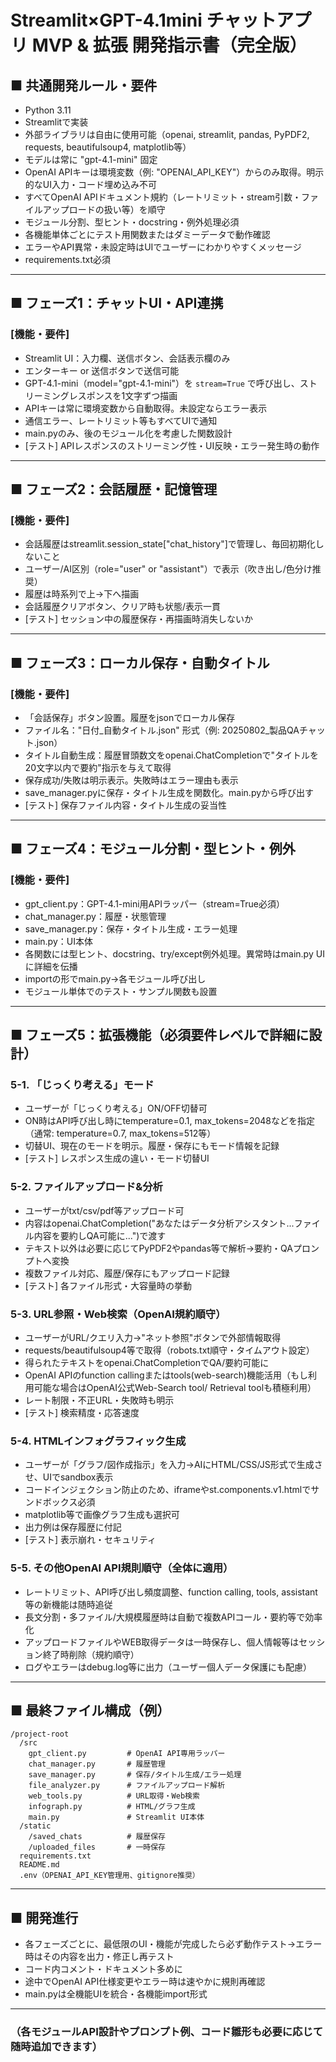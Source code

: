 # Streamlit×GPT-4.1mini チャットアプリ MVP & 拡張 開発指示書（完全版）

## ■ 共通開発ルール・要件
- Python 3.11
- Streamlitで実装
- 外部ライブラリは自由に使用可能（openai, streamlit, pandas, PyPDF2, requests, beautifulsoup4, matplotlib等）
- モデルは常に "gpt-4.1-mini" 固定
- OpenAI APIキーは環境変数（例: "OPENAI_API_KEY"）からのみ取得。明示的なUI入力・コード埋め込み不可
- すべてOpenAI APIドキュメント規約（レートリミット・stream引数・ファイルアップロードの扱い等）を順守
- モジュール分割、型ヒント・docstring・例外処理必須
- 各機能単体ごとにテスト用関数またはダミーデータで動作確認
- エラーやAPI異常・未設定時はUIでユーザーにわかりやすくメッセージ
- requirements.txt必須

---

## ■ フェーズ1：チャットUI・API連携
### [機能・要件]
- Streamlit UI：入力欄、送信ボタン、会話表示欄のみ
- エンターキー or 送信ボタンで送信可能
- GPT-4.1-mini（model="gpt-4.1-mini"）を `stream=True` で呼び出し、ストリーミングレスポンスを1文字ずつ描画
- APIキーは常に環境変数から自動取得。未設定ならエラー表示
- 通信エラー、レートリミット等もすべてUIで通知
- main.pyのみ、後のモジュール化を考慮した関数設計
- [テスト] APIレスポンスのストリーミング性・UI反映・エラー発生時の動作

---

## ■ フェーズ2：会話履歴・記憶管理
### [機能・要件]
- 会話履歴はstreamlit.session_state["chat_history"]で管理し、毎回初期化しないこと
- ユーザー/AI区別（role="user" or "assistant"）で表示（吹き出し/色分け推奨）
- 履歴は時系列で上→下へ描画
- 会話履歴クリアボタン、クリア時も状態/表示一貫
- [テスト] セッション中の履歴保存・再描画時消失しないか

---

## ■ フェーズ3：ローカル保存・自動タイトル
### [機能・要件]
- 「会話保存」ボタン設置。履歴をjsonでローカル保存
- ファイル名："日付_自動タイトル.json" 形式（例: 20250802_製品QAチャット.json）
- タイトル自動生成：履歴冒頭数文をopenai.ChatCompletionで"タイトルを20文字以内で要約"指示を与えて取得
- 保存成功/失敗は明示表示。失敗時はエラー理由も表示
- save_manager.pyに保存・タイトル生成を関数化。main.pyから呼び出す
- [テスト] 保存ファイル内容・タイトル生成の妥当性

---

## ■ フェーズ4：モジュール分割・型ヒント・例外
### [機能・要件]
- gpt_client.py：GPT-4.1-mini用APIラッパー（stream=True必須）
- chat_manager.py：履歴・状態管理
- save_manager.py：保存・タイトル生成・エラー処理
- main.py：UI本体
- 各関数には型ヒント、docstring、try/except例外処理。異常時はmain.py UIに詳細を伝播
- importの形でmain.py→各モジュール呼び出し
- モジュール単体でのテスト・サンプル関数も設置

---

## ■ フェーズ5：拡張機能（必須要件レベルで詳細に設計）

### 5-1. 「じっくり考える」モード
- ユーザーが「じっくり考える」ON/OFF切替可
- ON時はAPI呼び出し時にtemperature=0.1, max_tokens=2048などを指定（通常: temperature=0.7, max_tokens=512等）
- 切替UI、現在のモードを明示。履歴・保存にもモード情報を記録
- [テスト] レスポンス生成の違い・モード切替UI

### 5-2. ファイルアップロード&分析
- ユーザーがtxt/csv/pdf等アップロード可
- 内容はopenai.ChatCompletion("あなたはデータ分析アシスタント...ファイル内容を要約しQA可能に...")で渡す
- テキスト以外は必要に応じてPyPDF2やpandas等で解析→要約・QAプロンプトへ変換
- 複数ファイル対応、履歴/保存にもアップロード記録
- [テスト] 各ファイル形式・大容量時の挙動

### 5-3. URL参照・Web検索（OpenAI規約順守）
- ユーザーがURL/クエリ入力→"ネット参照"ボタンで外部情報取得
- requests/beautifulsoup4等で取得（robots.txt順守・タイムアウト設定）
- 得られたテキストをopenai.ChatCompletionでQA/要約可能に
- OpenAI APIのfunction callingまたはtools(web-search)機能活用（もし利用可能な場合はOpenAI公式Web-Search tool/ Retrieval toolも積極利用）
- レート制限・不正URL・失敗時も明示
- [テスト] 検索精度・応答速度

### 5-4. HTMLインフォグラフィック生成
- ユーザーが「グラフ/図作成指示」を入力→AIにHTML/CSS/JS形式で生成させ、UIでsandbox表示
- コードインジェクション防止のため、iframeやst.components.v1.htmlでサンドボックス必須
- matplotlib等で画像グラフ生成も選択可
- 出力例は保存履歴に付記
- [テスト] 表示崩れ・セキュリティ

### 5-5. その他OpenAI API規則順守（全体に適用）
- レートリミット、API呼び出し頻度調整、function calling, tools, assistant等の新機能は随時追従
- 長文分割・多ファイル/大規模履歴時は自動で複数APIコール・要約等で効率化
- アップロードファイルやWEB取得データは一時保存し、個人情報等はセッション終了時削除（規約順守）
- ログやエラーはdebug.log等に出力（ユーザー個人データ保護にも配慮）

---

## ■ 最終ファイル構成（例）
```
/project-root
  /src
    gpt_client.py         # OpenAI API専用ラッパー
    chat_manager.py       # 履歴管理
    save_manager.py       # 保存/タイトル生成/エラー処理
    file_analyzer.py      # ファイルアップロード解析
    web_tools.py          # URL取得・Web検索
    infograph.py          # HTML/グラフ生成
    main.py               # Streamlit UI本体
  /static
    /saved_chats          # 履歴保存
    /uploaded_files       # 一時保存
  requirements.txt
  README.md
  .env（OPENAI_API_KEY管理用、gitignore推奨）
```

---

## ■ 開発進行
- 各フェーズごとに、最低限のUI・機能が完成したら必ず動作テスト→エラー時はその内容を出力・修正し再テスト
- コード内コメント・ドキュメント多めに
- 途中でOpenAI API仕様変更やエラー時は速やかに規則再確認
- main.pyは全機能UIを統合・各機能import形式

---

### （各モジュールAPI設計やプロンプト例、コード雛形も必要に応じて随時追加できます）

